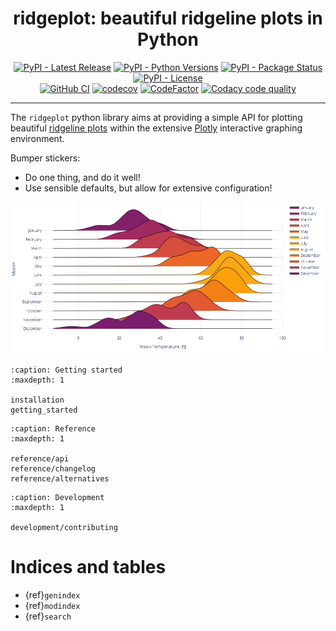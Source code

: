<h1 id="ridgeplot" align="center">
    ridgeplot: beautiful ridgeline plots in Python
</h1>

<p align="center">
  <!-- TODO: https://bestpractices.coreinfrastructure.org/en -->
  <!-- TODO: https://www.gitpod.io/docs/getting-started -->
  <a href="https://pypi.org/project/ridgeplot/"><img src="https://img.shields.io/pypi/v/ridgeplot" alt="PyPI - Latest Release"></a>
  <a href="https://github.com/tpvasconcelos/ridgeplot/"><img src="https://img.shields.io/pypi/pyversions/ridgeplot" alt="PyPI - Python Versions"></a>
  <a href="https://pypi.org/project/ridgeplot/"><img src="https://img.shields.io/pypi/status/ridgeplot.svg" alt="PyPI - Package Status"></a>
  <a href="https://github.com/tpvasconcelos/ridgeplot/blob/master/LICENSE"><img src="https://img.shields.io/pypi/l/ridgeplot" alt="PyPI - License"></a>
  <br>
  <a href="https://github.com/tpvasconcelos/ridgeplot/actions/workflows/ci.yaml/"><img src="https://github.com/tpvasconcelos/ridgeplot/actions/workflows/ci.yaml/badge.svg" alt="GitHub CI"></a>
  <a href="https://codecov.io/gh/tpvasconcelos/ridgeplot"><img src="https://codecov.io/gh/tpvasconcelos/ridgeplot/branch/master/graph/badge.svg" alt="codecov"></a>
  <a href="https://www.codefactor.io/repository/github/tpvasconcelos/ridgeplot"><img src="https://www.codefactor.io/repository/github/tpvasconcelos/ridgeplot/badge" alt="CodeFactor"></a>
  <a href="https://www.codacy.com/gh/tpvasconcelos/ridgeplot/dashboard?utm_source=github.com&amp;utm_medium=referral&amp;utm_content=tpvasconcelos/ridgeplot&amp;utm_campaign=Badge_Grade"><img src="https://app.codacy.com/project/badge/Grade/e21652ac49874b6f94ed3c9b7ac77021" alt="Codacy code quality"/></a>
</p>

---

The `ridgeplot` python library aims at providing a simple API for plotting beautiful
[ridgeline plots](https://www.data-to-viz.com/graph/ridgeline.html) within the extensive
[Plotly](https://plotly.com/python/) interactive graphing environment.

Bumper stickers:

- Do one thing, and do it well!
- Use sensible defaults, but allow for extensive configuration!

<p align="center">
    <img src="_static/img/hero.png" alt="ridgeplot - beautiful ridgeline plots in Python" width="800">
</p>

```{toctree}
:caption: Getting started
:maxdepth: 1

installation
getting_started
```

```{toctree}
:caption: Reference
:maxdepth: 1

reference/api
reference/changelog
reference/alternatives
```

```{toctree}
:caption: Development
:maxdepth: 1

development/contributing
```

# Indices and tables

* {ref}`genindex`
* {ref}`modindex`
* {ref}`search`

